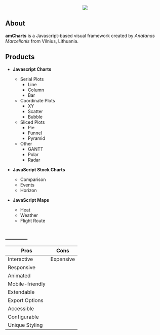 <p align="center">
  <img src="https://avatars1.githubusercontent.com/u/1116146?s=460&v=4"></img>
</p>

## About
**amCharts** is a Javascript-based visual framework created by *Anatanas Marcelionis* from Vilnius, Lithuania.

## Products
* **Javascript Charts**
  * Serial Plots
    * Line
    * Column
    * Bar
  * Coordinate Plots
    * XY
    * Scatter
    * Bubble
  * Sliced Plots
    * Pie
    * Funnel
    * Pyramid
  * Other 
    * GANTT
    * Polar
    * Radar
    
* **JavaScript Stock Charts**
  * Comparison
  * Events
  * Horizon
  
* **JavaScript Maps**
  * Heat
  * Weather
  * Flight Route
  
## _______
Pros|Cons
------------ | -------------
Interactive|Expensive
Responsive|
Animated|
Mobile-friendly|
Extendable|
Export Options|
Accessible|
Configurable|
Unique Styling|



